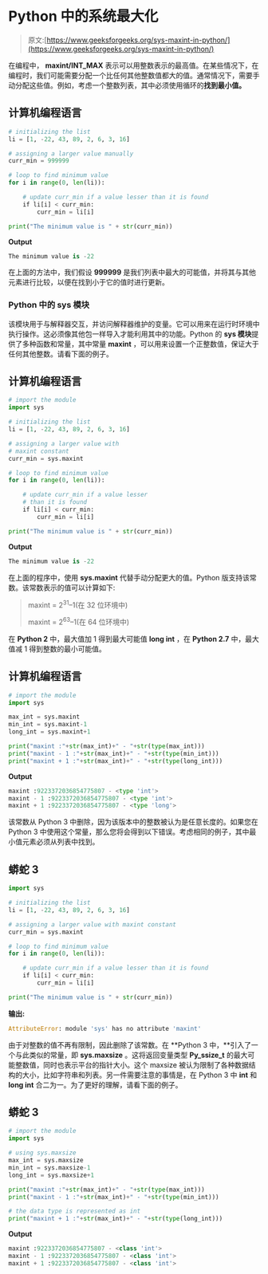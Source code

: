 # Python 中的系统最大化

> 原文:[https://www.geeksforgeeks.org/sys-maxint-in-python/](https://www.geeksforgeeks.org/sys-maxint-in-python/)

在编程中， **maxint/INT_MAX** 表示可以用整数表示的最高值。在某些情况下，在编程时，我们可能需要分配一个比任何其他整数值都大的值。通常情况下，需要手动分配这些值。例如，考虑一个整数列表，其中必须使用循环的**找到最小值。**

## 计算机编程语言

```py
# initializing the list
li = [1, -22, 43, 89, 2, 6, 3, 16]

# assigning a larger value manually
curr_min = 999999

# loop to find minimum value
for i in range(0, len(li)):

    # update curr_min if a value lesser than it is found
    if li[i] < curr_min:
        curr_min = li[i]

print("The minimum value is " + str(curr_min))
```

**Output**

```py
The minimum value is -22

```

在上面的方法中，我们假设 **999999** 是我们列表中最大的可能值，并将其与其他元素进行比较，以便在找到小于它的值时进行更新。

### Python 中的 sys 模块

该模块用于与解释器交互，并访问解释器维护的变量。它可以用来在运行时环境中执行操作。这必须像其他包一样导入才能利用其中的功能。Python 的 **sys 模块**提供了多种函数和常量，其中常量 **maxint** ，可以用来设置一个正整数值，保证大于任何其他整数。请看下面的例子。

## 计算机编程语言

```py
# import the module
import sys

# initializing the list
li = [1, -22, 43, 89, 2, 6, 3, 16]

# assigning a larger value with 
# maxint constant
curr_min = sys.maxint

# loop to find minimum value
for i in range(0, len(li)):

    # update curr_min if a value lesser 
    # than it is found
    if li[i] < curr_min:
        curr_min = li[i]

print("The minimum value is " + str(curr_min))
```

**Output**

```py
The minimum value is -22

```

在上面的程序中，使用 **sys.maxint** 代替手动分配更大的值。Python 版支持该常数。该常数表示的值可以计算如下:

> maxint = 2<sup>31</sup>–1(在 32 位环境中)
> 
> maxint = 2<sup>63</sup>–1(在 64 位环境中)

在 **Python 2** 中，最大值加 1 得到最大可能值 **long int** ，在 **Python 2.7** 中，最大值减 1 得到整数的最小可能值。

## 计算机编程语言

```py
# import the module
import sys

max_int = sys.maxint
min_int = sys.maxint-1
long_int = sys.maxint+1

print("maxint :"+str(max_int)+" - "+str(type(max_int)))
print("maxint - 1 :"+str(max_int)+" - "+str(type(min_int)))
print("maxint + 1 :"+str(max_int)+" - "+str(type(long_int)))
```

**Output**

```py
maxint :9223372036854775807 - <type 'int'>
maxint - 1 :9223372036854775807 - <type 'int'>
maxint + 1 :9223372036854775807 - <type 'long'>

```

该常数从 Python 3 中删除，因为该版本中的整数被认为是任意长度的。如果您在 Python 3 中使用这个常量，那么您将会得到以下错误。考虑相同的例子，其中最小值元素必须从列表中找到。

## 蟒蛇 3

```py
import sys

# initializing the list
li = [1, -22, 43, 89, 2, 6, 3, 16]

# assigning a larger value with maxint constant
curr_min = sys.maxint

# loop to find minimum value
for i in range(0, len(li)):

    # update curr_min if a value lesser than it is found
    if li[i] < curr_min:
        curr_min = li[i]

print("The minimum value is " + str(curr_min))
```

**输出:**

```py
AttributeError: module 'sys' has no attribute 'maxint'

```

由于对整数的值不再有限制，因此删除了该常数。在 **Python 3 中，**引入了一个与此类似的常量，即 **sys.maxsize** 。这将返回变量类型 **Py_ssize_t** 的最大可能整数值，同时也表示平台的指针大小。这个 maxsize 被认为限制了各种数据结构的大小，比如字符串和列表。另一件需要注意的事情是，在 Python 3 中 **int** 和 **long int** 合二为一。为了更好的理解，请看下面的例子。

## 蟒蛇 3

```py
# import the module
import sys

# using sys.maxsize
max_int = sys.maxsize
min_int = sys.maxsize-1
long_int = sys.maxsize+1

print("maxint :"+str(max_int)+" - "+str(type(max_int)))
print("maxint - 1 :"+str(max_int)+" - "+str(type(min_int)))

# the data type is represented as int
print("maxint + 1 :"+str(max_int)+" - "+str(type(long_int)))
```

**Output**

```py
maxint :9223372036854775807 - <class 'int'>
maxint - 1 :9223372036854775807 - <class 'int'>
maxint + 1 :9223372036854775807 - <class 'int'>

```